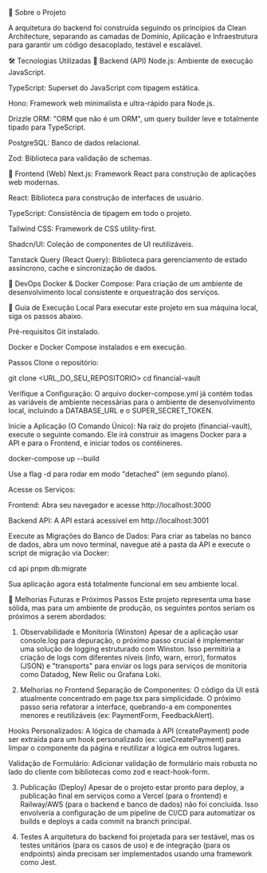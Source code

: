 📄 Sobre o Projeto

A arquitetura do backend foi construída seguindo os princípios da Clean Architecture, separando as camadas de Domínio, Aplicação e Infraestrutura para garantir um código desacoplado, testável e escalável.

🛠️ Tecnologias Utilizadas
🚀 Backend (API)
Node.js: Ambiente de execução JavaScript.

TypeScript: Superset do JavaScript com tipagem estática.

Hono: Framework web minimalista e ultra-rápido para Node.js.

Drizzle ORM: "ORM que não é um ORM", um query builder leve e totalmente tipado para TypeScript.

PostgreSQL: Banco de dados relacional.

Zod: Biblioteca para validação de schemas.

🎨 Frontend (Web)
Next.js: Framework React para construção de aplicações web modernas.

React: Biblioteca para construção de interfaces de usuário.

TypeScript: Consistência de tipagem em todo o projeto.

Tailwind CSS: Framework de CSS utility-first.

Shadcn/UI: Coleção de componentes de UI reutilizáveis.

Tanstack Query (React Query): Biblioteca para gerenciamento de estado assíncrono, cache e sincronização de dados.

🐳 DevOps
Docker & Docker Compose: Para criação de um ambiente de desenvolvimento local consistente e orquestração dos serviços.

🚀 Guia de Execução Local
Para executar este projeto em sua máquina local, siga os passos abaixo.

Pré-requisitos
Git instalado.

Docker e Docker Compose instalados e em execução.

Passos
Clone o repositório:

git clone <URL_DO_SEU_REPOSITORIO>
cd financial-vault

Verifique a Configuração:
O arquivo docker-compose.yml já contém todas as variáveis de ambiente necessárias para o ambiente de desenvolvimento local, incluindo a DATABASE_URL e o SUPER_SECRET_TOKEN.

Inicie a Aplicação (O Comando Único):
Na raiz do projeto (financial-vault), execute o seguinte comando. Ele irá construir as imagens Docker para a API e para o Frontend, e iniciar todos os contêineres.

docker-compose up --build

Use a flag -d para rodar em modo "detached" (em segundo plano).

Acesse os Serviços:

Frontend: Abra seu navegador e acesse http://localhost:3000

Backend API: A API estará acessível em http://localhost:3001

Execute as Migrações do Banco de Dados:
Para criar as tabelas no banco de dados, abra um novo terminal, navegue até a pasta da API e execute o script de migração via Docker:

cd api
pnpm db:migrate

Sua aplicação agora está totalmente funcional em seu ambiente local.

🚧 Melhorias Futuras e Próximos Passos
Este projeto representa uma base sólida, mas para um ambiente de produção, os seguintes pontos seriam os próximos a serem abordados:

1. Observabilidade e Monitoria (Winston)
   Apesar de a aplicação usar console.log para depuração, o próximo passo crucial é implementar uma solução de logging estruturado com Winston. Isso permitiria a criação de logs com diferentes níveis (info, warn, error), formatos (JSON) e "transports" para enviar os logs para serviços de monitoria como Datadog, New Relic ou Grafana Loki.

2. Melhorias no Frontend
   Separação de Componentes: O código da UI está atualmente concentrado em page.tsx para simplicidade. O próximo passo seria refatorar a interface, quebrando-a em componentes menores e reutilizáveis (ex: PaymentForm, FeedbackAlert).

Hooks Personalizados: A lógica de chamada à API (createPayment) pode ser extraída para um hook personalizado (ex: useCreatePayment) para limpar o componente da página e reutilizar a lógica em outros lugares.

Validação de Formulário: Adicionar validação de formulário mais robusta no lado do cliente com bibliotecas como zod e react-hook-form.

3. Publicação (Deploy)
   Apesar de o projeto estar pronto para deploy, a publicação final em serviços como a Vercel (para o frontend) e Railway/AWS (para o backend e banco de dados) não foi concluída. Isso envolveria a configuração de um pipeline de CI/CD para automatizar os builds e deploys a cada commit na branch principal.

4. Testes
   A arquitetura do backend foi projetada para ser testável, mas os testes unitários (para os casos de uso) e de integração (para os endpoints) ainda precisam ser implementados usando uma framework como Jest.
